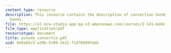 ```yaml
---
content_type: resource
description: This resource contains the description of convection bonds and ?pseudo?
  bonds.
file: https://ol-ocw-studio-app-qa.s3.amazonaws.com/courses/2-141-modeling-and-simulation-of-dynamic-systems-fall-2006/0e6a02c5a29b5c092e21f1d76689febb_pseudo_convectio.pdf
file_type: application/pdf
resourcetype: Document
title: pseudo_convectio.pdf
uid: 0e6a02c5-a29b-5c09-2e21-f1d76689febb
---
```


